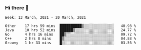 ### Hi there 👋

<!--START_SECTION:waka-->
```text
Week: 13 March, 2021 - 20 March, 2021

Other    17 hrs 59 mins  ██████████▒░░░░░░░░░░░░░░   40.98 % 
Java     10 hrs 52 mins  ██████▒░░░░░░░░░░░░░░░░░░   24.77 % 
Go       4 hrs 16 mins   ██▒░░░░░░░░░░░░░░░░░░░░░░   09.72 % 
C++      2 hrs 8 mins    █▒░░░░░░░░░░░░░░░░░░░░░░░   04.88 % 
Groovy   1 hr 33 mins    █░░░░░░░░░░░░░░░░░░░░░░░░   03.56 % 
```
<!--END_SECTION:waka-->

<!--
**yqmmm/yqmmm** is a ✨ _special_ ✨ repository because its `README.md` (this file) appears on your GitHub profile.

Here are some ideas to get you started:

- 🔭 I’m currently working on ...
- 🌱 I’m currently learning ...
- 👯 I’m looking to collaborate on ...
- 🤔 I’m looking for help with ...
- 💬 Ask me about ...
- 📫 How to reach me: ...
- 😄 Pronouns: ...
- ⚡ Fun fact: ...
-->
